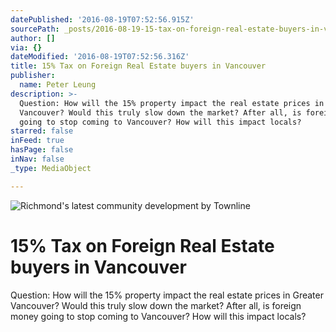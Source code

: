 ```yaml
---
datePublished: '2016-08-19T07:52:56.915Z'
sourcePath: _posts/2016-08-19-15-tax-on-foreign-real-estate-buyers-in-vancouver.md
author: []
via: {}
dateModified: '2016-08-19T07:52:56.316Z'
title: 15% Tax on Foreign Real Estate buyers in Vancouver
publisher:
  name: Peter Leung
description: >-
  Question: How will the 15% property impact the real estate prices in Greater
  Vancouver? Would this truly slow down the market? After all, is foreign money
  going to stop coming to Vancouver? How will this impact locals?
starred: false
inFeed: true
hasPage: false
inNav: false
_type: MediaObject

---
```

![Richmond's latest community development by Townline](https://the-grid-user-content.s3-us-west-2.amazonaws.com/8e0fbe54-0057-424c-be8a-af7218343b6a.jpg)

# 15% Tax on Foreign Real Estate buyers in Vancouver

Question: How will the 15% property impact the real estate prices in Greater Vancouver? Would this truly slow down the market? After all, is foreign money going to stop coming to Vancouver? How will this impact locals?